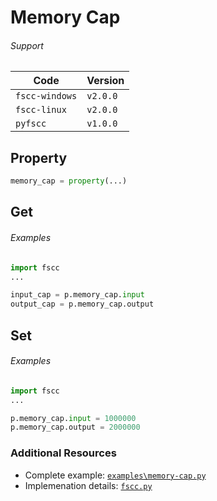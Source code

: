 # Memory Cap

###### Support
| Code           | Version
| -------------- | --------
| `fscc-windows` | `v2.0.0` 
| `fscc-linux`   | `v2.0.0` 
| `pyfscc`       | `v1.0.0`


## Property
```python
memory_cap = property(...)
```


## Get
###### Examples
```python
import fscc
...

input_cap = p.memory_cap.input
output_cap = p.memory_cap.output
```


## Set
###### Examples
```python
import fscc
...

p.memory_cap.input = 1000000
p.memory_cap.output = 2000000
```


### Additional Resources
- Complete example: [`examples\memory-cap.py`](https://github.com/commtech/pyfscc/blob/master/examples/memory-cap.py)
- Implemenation details: [`fscc.py`](https://github.com/commtech/pyfscc/blob/master/fscc.py)
